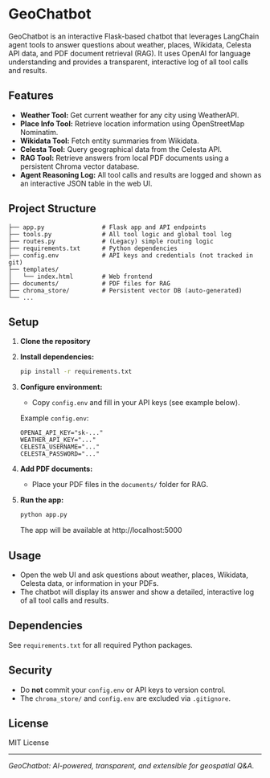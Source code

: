 # GeoChatbot

GeoChatbot is an interactive Flask-based chatbot that leverages LangChain agent tools to answer questions about weather, places, Wikidata, Celesta API data, and PDF document retrieval (RAG). It uses OpenAI for language understanding and provides a transparent, interactive log of all tool calls and results.

## Features
- **Weather Tool:** Get current weather for any city using WeatherAPI.
- **Place Info Tool:** Retrieve location information using OpenStreetMap Nominatim.
- **Wikidata Tool:** Fetch entity summaries from Wikidata.
- **Celesta Tool:** Query geographical data from the Celesta API.
- **RAG Tool:** Retrieve answers from local PDF documents using a persistent Chroma vector database.
- **Agent Reasoning Log:** All tool calls and results are logged and shown as an interactive JSON table in the web UI.

## Project Structure
```
├── app.py                # Flask app and API endpoints
├── tools.py              # All tool logic and global tool log
├── routes.py             # (Legacy) simple routing logic
├── requirements.txt      # Python dependencies
├── config.env            # API keys and credentials (not tracked in git)
├── templates/
│   └── index.html        # Web frontend
├── documents/            # PDF files for RAG
├── chroma_store/         # Persistent vector DB (auto-generated)
└── ...
```

## Setup
1. **Clone the repository**
2. **Install dependencies:**
   ```bash
   pip install -r requirements.txt
   ```
3. **Configure environment:**
   - Copy `config.env` and fill in your API keys (see example below).

   Example `config.env`:
   ```env
   OPENAI_API_KEY="sk-..."
   WEATHER_API_KEY="..."
   CELESTA_USERNAME="..."
   CELESTA_PASSWORD="..."
   ```
4. **Add PDF documents:**
   - Place your PDF files in the `documents/` folder for RAG.

5. **Run the app:**
   ```bash
   python app.py
   ```
   The app will be available at http://localhost:5000

## Usage
- Open the web UI and ask questions about weather, places, Wikidata, Celesta data, or information in your PDFs.
- The chatbot will display its answer and show a detailed, interactive log of all tool calls and results.

## Dependencies
See `requirements.txt` for all required Python packages.

## Security
- Do **not** commit your `config.env` or API keys to version control.
- The `chroma_store/` and `config.env` are excluded via `.gitignore`.

## License
MIT License

---
*GeoChatbot: AI-powered, transparent, and extensible for geospatial Q&A.*

